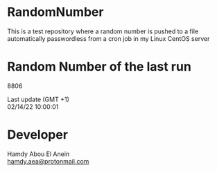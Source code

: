 # RandomNumber    
This is a test repository where a random number is pushed to a file automatically passwordless from a cron job in my Linux CentOS server    
# Random Number of the last run   
8806
      
Last update (GMT +1)    
02/14/22 10:00:01
# Developer    
Hamdy Abou El Anein   
hamdy.aea@protonmail.com
